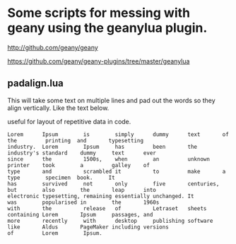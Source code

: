 
Some scripts for messing with geany using the geanylua plugin.
==============================================================


http://github.com/geany/geany

https://github.com/geany/geany-plugins/tree/master/geanylua


padalign.lua
------------

This will take some text on multiple lines and pad out the words so they align vertically. Like the text below.

useful for layout of repetitive data in code.
```
Lorem      Ipsum        is        simply      dummy      text       of         the         printing  and       typesetting
industry.  Lorem        Ipsum     has         been       the        industry's standard    dummy     text      ever       
since      the          1500s,    when        an         unknown    printer    took        a         galley    of         
type       and          scrambled it          to         make       a          type        specimen  book.     It         
has        survived     not       only        five       centuries, but        also        the       leap      into       
electronic typesetting, remaining essentially unchanged. It         was        popularised in        the       1960s      
with       the          release   of          Letraset   sheets     containing Lorem       Ipsum     passages, and        
more       recently     with      desktop     publishing software   like       Aldus       PageMaker including versions   
of         Lorem        Ipsum.   
```
